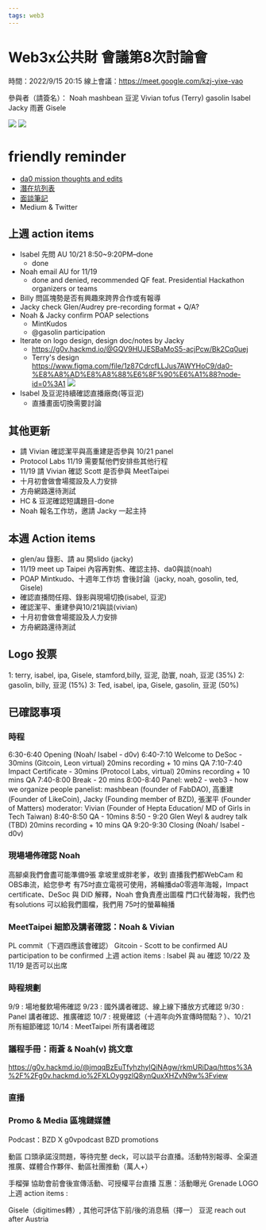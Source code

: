 ```yaml
---
tags: web3
---
```


# Web3x公共財 會議第8次討論會

時間：2022/9/15 20:15
線上會議：https://meet.google.com/kzj-yixe-vao

參與者（請簽名）：
Noah
mashbean 豆泥
Vivian
tofus (Terry)
gasolin
Isabel
Jacky
雨蒼
Gisele

![](https://s3-ap-northeast-1.amazonaws.com/g0v-hackmd-images/uploads/upload_3096d81734b4b0281041077437270c90.png)
![](https://s3-ap-northeast-1.amazonaws.com/g0v-hackmd-images/uploads/upload_5020b0e06b782c334c161233940341f2.png)


# friendly reminder
- [da0 mission thoughts and edits](https://g0v.hackmd.io/IE2Ll0gGRFaRRJarCFxFvg?view)
- [潛在坑列表](https://g0v.hackmd.io/@noahyeh/ByZNF3hCc)
- [面談筆記](https://g0v.hackmd.io/@noahyeh/S1H4OMyei)
- Medium & Twitter

## 上週 action items
- Isabel 先問 AU 10/21 8:50~9:20PM–done
    - done
- Noah email AU for 11/19 
    - done and denied, recommended QF feat. Presidential Hackathon organizers or teams
- Billy 問區塊勢是否有興趣來跨界合作或有報導
- Jacky check Glen/Audrey pre-recording format + Q/A?
- Noah & Jacky confirm POAP selections
    - MintKudos
    - @gasolin participation
- Iterate on logo design, design doc/notes by Jacky      
    - https://g0v.hackmd.io/@GQV9HUJESBaMoS5-acjPcw/Bk2Cq0uej
    - Terry's design https://www.figma.com/file/1z87CdrcfLLJus7AWYHoC9/da0-%E8%A8%AD%E8%A8%88%E6%8F%90%E6%A1%88?node-id=0%3A1
![](https://s3-ap-northeast-1.amazonaws.com/g0v-hackmd-images/uploads/upload_47ae439e8d357077dbb09393edaf9ee0.png)
- Isabel 及豆泥持續確認直播廠商(等豆泥)
    - 直播畫面切換需要討論

## 其他更新

- 請 Vivian 確認潔平與高重建是否參與 10/21 panel
- Protocol Labs 11/19 需要幫他們安排些其他行程
- 11/19 請 Vivian 確認 Scott 是否參與 MeetTaipei
- 十月初會做會場擺設及人力安排
- 方舟網路還待測試
- HC & 豆泥確認短講題目-done 
- Noah 報名工作坊，邀請 Jacky 一起主持

## 本週 Action items
- glen/au 錄影、請 au 開slido (jacky) 
- 11/19 meet up Taipei 內容再對焦、確認主持、da0與談(noah)
- POAP Mintkudo、十週年工作坊 會後討論（jacky, noah, gosolin, ted, Gisele)
- 確認直播問任翔、錄影與現場切換(isabel, 豆泥)
- 確認潔平、重建參與10/21與談(vivian)
- 十月初會做會場擺設及人力安排
- 方舟網路還待測試

## Logo 投票
1: terry, isabel, ipa, Gisele, stamford,billy, 豆泥, 劭寰, noah, 豆泥 (35%)
2: gasolin, billy, 豆泥 (15%)
3: Ted, isabel, ipa, Gisele, gasolin, 豆泥 (50%)

## 已確認事項

### 時程
6:30-6:40 Opening (Noah/ Isabel - d0v)
6:40-7:10 Welcome to DeSoc - 30mins (Gitcoin, Leon virtual)
20mins recording + 10 mins QA
7:10-7:40 Impact Certificate - 30mins (Protocol Labs, virtual)
20mins recording + 10 mins QA
7:40-8:00 Break - 20 mins
8:00-8:40 Panel: web2 - web3 - how we organize people
panelist: mashbean (founder of FabDAO), 高重建 (Founder of LikeCoin), Jacky (Founding member of BZD), 張潔平 (Founder of Matters)
moderator: Vivian (Founder of Hepta Education/ MD of Girls in Tech Taiwan)
8:40-8:50 QA - 10mins
8:50 - 9:20 Glen Weyl & audrey talk (TBD)
20mins recording + 10 mins QA
9:20-9:30 Closing (Noah/ Isabel - d0v)

### 現場場佈確認 Noah

高腳桌我們會盡可能準備9張
拿坡里或胖老爹，收到
直播我們都WebCam 和 OBS串流，給您參考
有75吋直立電視可使用，將輪播da0零週年海報，Impact certificate、DeSoc 與 DID 解釋，Noah 會負責產出圖檔
門口代替海報，我們也有solutions 
可以給我們圖檔，我們用 75吋的螢幕輪播

### MeetTaipei 細節及講者確認：Noah & Vivian
PL commit（下週四應該會確認）
Gitcoin - Scott to be confirmed
AU participation to be confirmed
上週 action items : Isabel 與 au 確認 10/22 及 11/19 是否可以出席

### 時程規劃
9/9 : 場地餐飲場佈確認
9/23 : 國外講者確認、線上線下播放方式確認
9/30 : Panel 講者確認、推廣確認
10/7 : 視覺確認（十週年向外宣傳時間點？）、10/21 所有細節確認
10/14 : MeetTaipei 所有講者確認

### 議程手冊：雨蒼 & Noah(v) 挑文章
https://g0v.hackmd.io/@jmqqBzEuTfyhzhylQiNAgw/rkmURiDaq/https%3A%2F%2Fg0v.hackmd.io%2FXLOyggzlQ8ynQuxXHZvN9w%3Fview

### 直播

### Promo & Media 區塊鏈媒體
Podcast：BZD X g0vpodcast
BZD promotions

動區
口頭承諾沒問題，等待完整 deck，可以談平台直播。活動特別報導、全渠道推廣、媒體合作夥伴、動區社團推動（萬人+）

手榴彈
協助會前會後宣傳活動、可授權平台直播
互惠：活動曝光 Grenade LOGO
上週 action items :

Gisele（digitimes轉）, 其他可評估下前/後的消息稿（擇一）
豆泥 reach out after Austria

